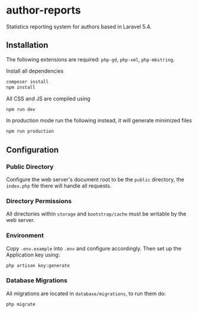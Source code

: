 # author-reports
Statistics reporting system for authors based in Laravel 5.4.

## Installation
The following extensions are required: `php-gd`, `php-xml`, `php-mbstring`.

Install all dependencies
```sh
composer install
npm install
```

All CSS and JS are compiled using
```sh
npm run dev
```

In production mode run the following instead, it will generate minimized files
```sh
npm run production
```

## Configuration

### Public Directory
Configure the web server's document root to be the `public` directory, the `index.php` file there will handle all requests.

### Directory Permissions
All directories within `storage` and `bootstrap/cache` must be writable by the web server.

### Environment
Copy `.env.example` into `.env` and configure accordingly. Then set up the Application key using:

```sh
php artisan key:generate
```

### Database Migrations
All migrations are located in `database/migrations`, to run them do:
```sh
php migrate
```
